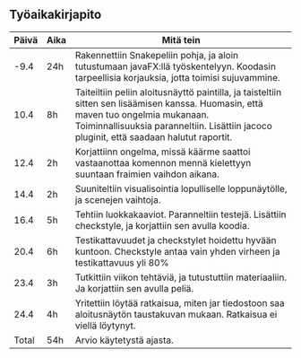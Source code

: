 ## Työaikakirjapito

Päivä | Aika | Mitä tein
------- | ------- | -------
-9.4 | 24h | Rakennettiin Snakepeliin pohja, ja aloin tutustumaan javaFX:llä työskentelyyn. Koodasin tarpeellisia korjauksia, jotta toimisi sujuvammine.
10.4 |   8h  |    Taiteiltiin peliin aloitusnäyttö paintilla, ja taisteltiin sitten sen lisäämisen kanssa. Huomasin, että maven tuo ongelmia mukanaan. Toiminnallisuuksia paranneltiin. Lisättiin jacoco pluginit, että saadaan halutut raportit.
12.4 |    2h    |   Korjattiinn ongelma, missä käärme saattoi vastaanottaa komennon mennä kielettyyn suuntaan fraimien vaihdon aikana.
14.4   |  2h    |   Suuniteltiin visualisointia lopulliselle loppunäytölle, ja scenejen vaihtoja.
16.4  |   5h   |    Tehtiin luokkakaaviot. Paranneltiin testejä. Lisättiin checkstyle, ja korjattiin sen avulla koodia.
20.4 | 6h | Testikattavuudet ja checkstylet hoidettu hyvään kuntoon. Checkstyle antaa vain yhden virheen ja testikattavuus yli 80%
23.4 | 3h | Tutkittiin viikon tehtäviä, ja tutustuttiin materiaaliin. Ja korjattiin sen avulla peliä.
24.4 | 4h | Yritettiin löytää ratkaisua, miten jar tiedostoon saa aloitusnäytön taustakuvan mukaan. Ratkaisua ei viellä löytynyt.
Total | 54h | Arvio käytetystä ajasta.
